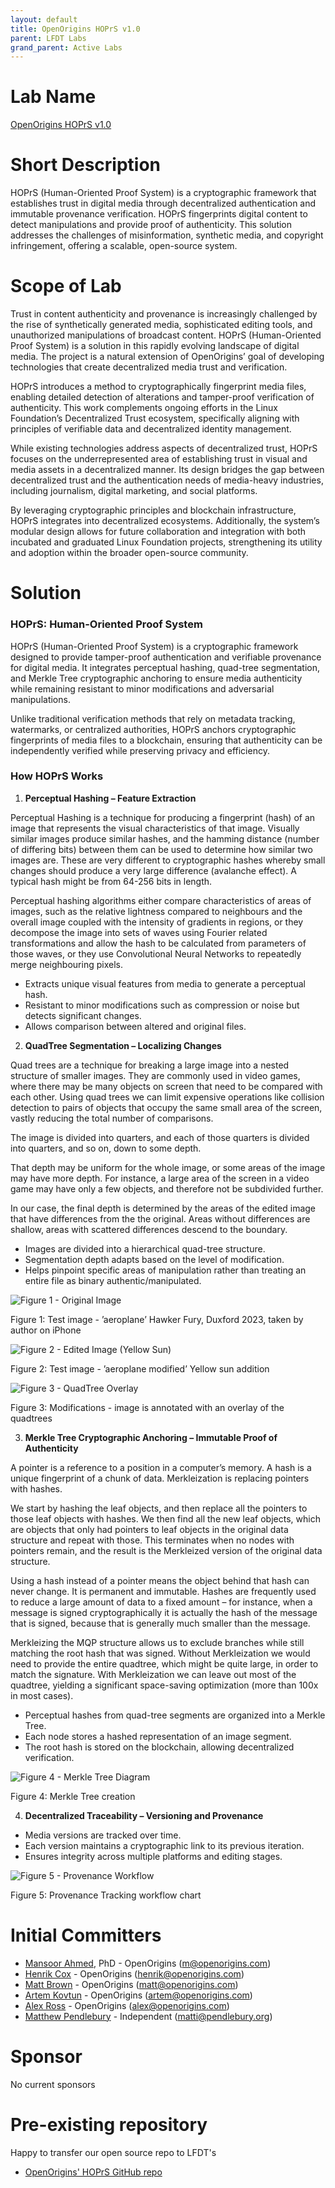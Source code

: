 ```yaml
---
layout: default
title: OpenOrigins HOPrS v1.0
parent: LFDT Labs
grand_parent: Active Labs
---
```

# Lab Name
[OpenOrigins HOPrS v1.0](https://github.com/LF-Decentralized-Trust-labs/HOPrS)

# Short Description
HOPrS (Human-Oriented Proof System) is a cryptographic framework that establishes trust in digital media through decentralized authentication and immutable provenance verification. HOPrS fingerprints digital content to detect manipulations and provide proof of authenticity. This solution addresses the challenges of misinformation, synthetic media, and copyright infringement, offering a scalable, open-source system.

# Scope of Lab
Trust in content authenticity and provenance is increasingly challenged by the rise of synthetically generated media, sophisticated editing tools, and unauthorized manipulations of broadcast content. HOPrS (Human-Oriented Proof System) is a solution in this rapidly evolving landscape of digital media. The project is a natural extension of OpenOrigins’ goal of developing technologies that create decentralized media trust and verification.

HOPrS introduces a method to cryptographically fingerprint media files, enabling detailed detection of alterations and tamper-proof verification of authenticity. This work complements ongoing efforts in the Linux Foundation’s Decentralized Trust ecosystem, specifically aligning with principles of verifiable data and decentralized identity management.

While existing technologies address aspects of decentralized trust, HOPrS focuses on the underrepresented area of establishing trust in visual and media assets in a decentralized manner. Its design bridges the gap between decentralized trust and the authentication needs of media-heavy industries, including journalism, digital marketing, and social platforms.

By leveraging cryptographic principles and blockchain infrastructure, HOPrS integrates into decentralized ecosystems. Additionally, the system’s modular design allows for future collaboration and integration with both incubated and graduated Linux Foundation projects, strengthening its utility and adoption within the broader open-source community.

# Solution
### **HOPrS: Human-Oriented Proof System**

HOPrS (Human-Oriented Proof System) is a cryptographic framework designed to provide tamper-proof authentication and verifiable provenance for digital media. It integrates perceptual hashing, quad-tree segmentation, and Merkle Tree cryptographic anchoring to ensure media authenticity while remaining resistant to minor modifications and adversarial manipulations.

Unlike traditional verification methods that rely on metadata tracking, watermarks, or centralized authorities, HOPrS anchors cryptographic fingerprints of media files to a blockchain, ensuring that authenticity can be independently verified while preserving privacy and efficiency.

### How HOPrS Works

1. **Perceptual Hashing – Feature Extraction**

Perceptual Hashing is a technique for producing a fingerprint (hash) of an image that represents the visual characteristics of that image. Visually similar images produce similar hashes, and the hamming distance (number of differing bits) between them can be used to determine how similar two images are. These are very different to cryptographic hashes whereby small changes should produce a very large difference (avalanche effect). A typical hash might be from 64-256 bits in length.

Perceptual hashing algorithms either compare characteristics of areas of images, such as the relative lightness compared to neighbours and the overall image coupled with the intensity of gradients in regions, or they decompose the image into sets of waves using Fourier related transformations and allow the hash to be calculated from parameters of those waves, or they use Convolutional Neural Networks to repeatedly merge neighbouring pixels.

- Extracts unique visual features from media to generate a perceptual hash.
- Resistant to minor modifications such as compression or noise but detects significant changes.
- Allows comparison between altered and original files.

2. **QuadTree Segmentation – Localizing Changes**

Quad trees are a technique for breaking a large image into a nested structure of smaller images. They are commonly used in video games, where there may be many objects on screen that need to be compared with each other. Using quad trees we can limit expensive operations like collision detection to pairs of objects that occupy the same small area of the screen, vastly reducing the total number of comparisons.

The image is divided into quarters, and each of those quarters is divided into quarters, and so on, down to some depth.

That depth may be uniform for the whole image, or some areas of the image may have more depth. For instance, a large area of the screen in a video game may have only a few objects, and therefore not be subdivided further.

In our case, the final depth is determined by the areas of the edited image that have differences from the the original. Areas without differences are shallow, areas with scattered differences descend to the boundary.

- Images are divided into a hierarchical quad-tree structure.
- Segmentation depth adapts based on the level of modification.
- Helps pinpoint specific areas of manipulation rather than treating an entire file as binary authentic/manipulated.

![Figure 1 - Original Image](images/figure_1.jpg)

Figure 1: Test image - ’aeroplane’ Hawker Fury, Duxford 2023, taken by author on iPhone

![Figure 2 - Edited Image (Yellow Sun)](images/figure_2.jpg)

Figure 2: Test image - ’aeroplane modified’ Yellow sun addition

![Figure 3 - QuadTree Overlay](images/figure_3.jpg)

Figure 3: Modifications - image is annotated with an overlay of the quadtrees

3. **Merkle Tree Cryptographic Anchoring – Immutable Proof of Authenticity**

A pointer is a reference to a position in a computer’s memory. A hash is a unique fingerprint of a chunk of data. Merkleization is replacing pointers with hashes.

We start by hashing the leaf objects, and then replace all the pointers to those leaf objects with hashes. We then find all the new leaf objects, which are objects that only had pointers to leaf objects in the original data structure and repeat with those. This terminates when no nodes with pointers remain, and the result is the Merkleized version of the original data structure.

Using a hash instead of a pointer means the object behind that hash can never change. It is permanent and immutable. Hashes are frequently used to reduce a large amount of data to a fixed amount – for instance, when a message is signed cryptographically it is actually the hash of the message that is signed, because that is generally much smaller than the message.

Merkleizing the MQP structure allows us to exclude branches while still matching the root hash that was signed. Without Merkleization we would need to provide the entire quadtree, which might be quite large, in order to match the signature. With Merkleization we can leave out most of the quadtree, yielding a significant space-saving optimization (more than 100x in most cases).

- Perceptual hashes from quad-tree segments are organized into a Merkle Tree.
- Each node stores a hashed representation of an image segment.
- The root hash is stored on the blockchain, allowing decentralized verification.

![Figure 4 - Merkle Tree Diagram](images/figure_4.jpg)

Figure 4: Merkle Tree creation

4. **Decentralized Traceability – Versioning and Provenance**
- Media versions are tracked over time.
- Each version maintains a cryptographic link to its previous iteration.
- Ensures integrity across multiple platforms and editing stages.

![Figure 5 - Provenance Workflow](images/figure_5.jpg)

Figure 5: Provenance Tracking workflow chart

# Initial Committers
- [Mansoor Ahmed](https://github.com/humannyty), PhD - OpenOrigins (m@openorigins.com)
- [Henrik Cox](https://github.com/henrikcox) - OpenOrigins (henrik@openorigins.com)
- [Matt Brown](https://github.com/mattnbrown) - OpenOrigins (matt@openorigins.com)
- [Artem Kovtun](https://github.com/artem-openorigins) - OpenOrigins (artem@openorigins.com)
- [Alex Ross](https://github.com/Alex-OpenOrigins) - OpenOrigins (alex@openorigins.com)
- [Matthew Pendlebury](https://github.com/matthewpendlebury) - Independent (matti@pendlebury.org)

# Sponsor
No current sponsors

# Pre-existing repository
Happy to transfer our open source repo to LFDT's
- [OpenOrigins' HOPrS GitHub repo](https://github.com/human-oriented/HOPrS/)
